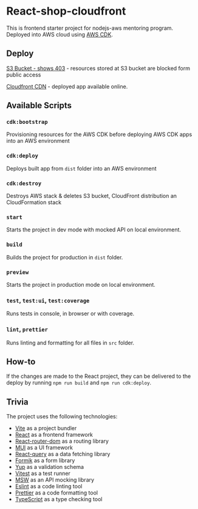 # React-shop-cloudfront

This is frontend starter project for nodejs-aws mentoring program.
Deployed into AWS cloud using [AWS CDK](https://aws.amazon.com/cdk/).

## Deploy

[S3 Bucket - shows 403](https://nodejs-aws-shop-react-egatsak-cdk.s3-website-us-east-1.amazonaws.com/index.html) - resources stored at S3 bucket are blocked form public access

[Cloudfront CDN](https://d1svs9tsn43rrf.cloudfront.net/) - deployed app available online. 

## Available Scripts

### `cdk:bootstrap`

Provisioning resources for the AWS CDK before deploying AWS CDK apps into an AWS environment

### `cdk:deploy`

Deploys built app from `dist` folder into an AWS environment

### `cdk:destroy`

Destroys AWS stack & deletes S3 bucket, CloudFront distribution an CloudFormation stack

### `start`

Starts the project in dev mode with mocked API on local environment.

### `build`

Builds the project for production in `dist` folder.

### `preview`

Starts the project in production mode on local environment.

### `test`, `test:ui`, `test:coverage`

Runs tests in console, in browser or with coverage.

### `lint`, `prettier`

Runs linting and formatting for all files in `src` folder.

## How-to

If the changes are made to the React project, they can be delivered to the deploy by running `npm run build` and `npm run cdk:deploy`.

## Trivia

The project uses the following technologies:

- [Vite](https://vitejs.dev/) as a project bundler
- [React](https://beta.reactjs.org/) as a frontend framework
- [React-router-dom](https://reactrouterdotcom.fly.dev/) as a routing library
- [MUI](https://mui.com/) as a UI framework
- [React-query](https://react-query-v3.tanstack.com/) as a data fetching library
- [Formik](https://formik.org/) as a form library
- [Yup](https://github.com/jquense/yup) as a validation schema
- [Vitest](https://vitest.dev/) as a test runner
- [MSW](https://mswjs.io/) as an API mocking library
- [Eslint](https://eslint.org/) as a code linting tool
- [Prettier](https://prettier.io/) as a code formatting tool
- [TypeScript](https://www.typescriptlang.org/) as a type checking tool